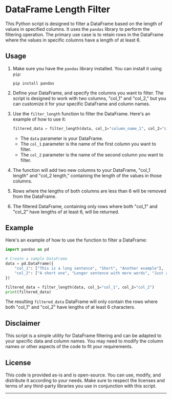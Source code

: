 # DataFrame Length Filter

This Python script is designed to filter a DataFrame based on the length of values in specified columns. It uses the `pandas` library to perform the filtering operation. The primary use case is to retain rows in the DataFrame where the values in specific columns have a length of at least 6.

## Usage

1. Make sure you have the `pandas` library installed. You can install it using `pip`:

   ```
   pip install pandas
   ```

2. Define your DataFrame, and specify the columns you want to filter. The script is designed to work with two columns, "col_1" and "col_2," but you can customize it for your specific DataFrame and column names.

3. Use the `filter_length` function to filter the DataFrame. Here's an example of how to use it:

   ```python
   filtered_data = filter_length(data, col_1="column_name_1", col_2="column_name_2")
   ```

   - The `data` parameter is your DataFrame.
   - The `col_1` parameter is the name of the first column you want to filter.
   - The `col_2` parameter is the name of the second column you want to filter.

4. The function will add two new columns to your DataFrame, "col_1 length" and "col_2 length," containing the length of the values in those columns.

5. Rows where the lengths of both columns are less than 6 will be removed from the DataFrame.

6. The filtered DataFrame, containing only rows where both "col_1" and "col_2" have lengths of at least 6, will be returned.

## Example

Here's an example of how to use the function to filter a DataFrame:

```python
import pandas as pd

# Create a sample DataFrame
data = pd.DataFrame({
    "col_1": ["This is a long sentence", "Short", "Another example"],
    "col_2": ["A short one", "Longer sentence with more words", "Just a few words"]
})

filtered_data = filter_length(data, col_1="col_1", col_2="col_2")
print(filtered_data)
```

The resulting `filtered_data` DataFrame will only contain the rows where both "col_1" and "col_2" have lengths of at least 6 characters.

## Disclaimer

This script is a simple utility for DataFrame filtering and can be adapted to your specific data and column names. You may need to modify the column names or other aspects of the code to fit your requirements.

## License

This code is provided as-is and is open-source. You can use, modify, and distribute it according to your needs. Make sure to respect the licenses and terms of any third-party libraries you use in conjunction with this script.

---



